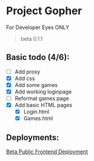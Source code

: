 # Project Gopher

For Developer Eyes ONLY

>beta 0.1.1

## Basic todo (4/6):
- [ ] Add proxy
- [x] Add css
- [x] Add some games
- [x] Add working loginpage
- [ ] Reformat games page
- [X] Add basic HTML pages
   - [x] Login.html
   - [X] Games.html
## Deployments:
[Beta Public Frontend Deployment](https://gopher-pi.vercel.app/)
